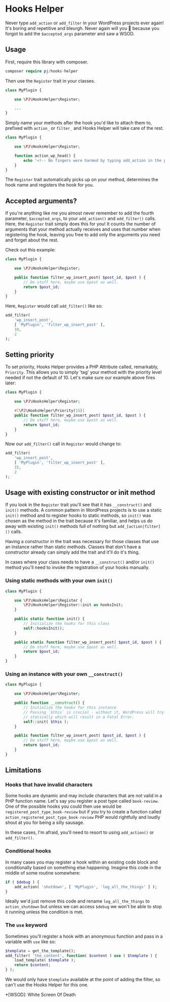 # Hooks Helper

Never type `add_action` or `add_filter` in your WordPress projects ever again! It's boring and repetitive and bleurgh. Never again will you :facepalm: because you forgot to add the `$accepted_args` parameter and saw a WSOD.

## Usage

First, require this library with composer.

```php
composer require pj/hooks-helper
```

Then use the `Register` trait in your classes.

```php
class MyPlugin {

    use \PJ\HooksHelper\Register;

    ...
}
```

Simply name your methods after the hook you'd like to attach them to, prefixed with `action_` or `filter_` and Hooks Helper will take care of the rest.

```php
class MyPlugin {

    use \PJ\HooksHelper\Register;

    function action_wp_head() {
        echo '<!-- No fingers were harmed by typing add_action in the production of this comment -->';
    }
}
```

The `Register` trait automatically picks up on your method, determines the hook name and registers the hook for you.

## Accepted arguments?

If you're anything like me you almost never remember to add the fourth parameter, `$accepted_args`, to your `add_action()` and `add_filter()` calls. Here, the `Register` trait simply does this for you! It counts the number of arguments that your method actually receives and uses that number when registering the hook, leaving you free to add only the arguments you need and forget about the rest.

Check out this example:

```php
class MyPlugin {

    use \PJ\HooksHelper\Register;

    public function filter_wp_insert_post( $post_id, $post ) {
        // Do stuff here, maybe use $post as well.
        return $post_id;
    }
}
```

Here, `Register` would call `add_filter()` like so:

```php
add_filter(
    'wp_insert_post',
    [ 'MyPlugin', 'filter_wp_insert_post' ],
    10,
    2
);
```

## Setting priority

To set priority, Hooks Helper provides a PHP Attribute called, remarkably, `Priority`. This allows you to simply 'tag' your method with the priority level needed if not the default of 10. Let's make sure our example above fires later:

```php
class MyPlugin {

    use \PJ\HooksHelper\Register;

    #[\PJ\HooksHelper\Priority(15)]
    public function filter_wp_insert_post( $post_id, $post ) {
        // Do stuff here, maybe use $post as well.
        return $post_id;
    }
}
```

Now our `add_filter()` call in `Register` would change to:

```php
add_filter(
    'wp_insert_post',
    [ 'MyPlugin', 'filter_wp_insert_post' ],
    15,
    2
);
```

## Usage with existing constructor or init method

If you look in the `Register` trait you'll see that it has `__construct()` and `init()` methods. A common pattern in WordPress projects is to use a static `init()` method and to register hooks to static methods, so `init()` was chosen as the method in the trait because it's familiar, and helps us do away with existing `init()` methods full of nothing but `add_[action|filter]()` calls.

Having a constructor in the trait was necessary for those classes that use an instance rather than static methods. Classes that don't have a constructor already can simply add the trait and it'll do it's thing.

In cases where your class needs to have a `__construct()` and/or `init()` method you'll need to invoke the registration of your hooks manually.

### Using static methods with your own `init()`

```php
class MyPlugin {

    use \PJ\HooksHelper\Register {
        \PJ\HooksHelper\Register::init as hooksInit;
    }

    public static function init() {
        // Initialize the hooks for this class
        self::hooksInit();
    }

    public static function filter_wp_insert_post( $post_id, $post ) {
        // Do stuff here, maybe use $post as well.
        return $post_id;
    }
}
```

### Using an instance with your own `__construct()`

```php
class MyPlugin {

    use \PJ\HooksHelper\Register;

    public function __construct() {
        // Initialize the hooks for this instance
        // Passing `$this` is crucial - without it, WordPress will try to call your methods
        // statically which will result in a Fatal Error.
        self::init( $this );
    }

    public function filter_wp_insert_post( $post_id, $post ) {
        // Do stuff here, maybe use $post as well.
        return $post_id;
    }
}
```

## Limitations

### Hooks that have invalid characters

Some hooks are dynamic and may include characters that are not valid in a PHP function name. Let's say you register a post type called `book-review`. One of the possible hooks you could then use would be `registered_post_type_book-review` but if you try to create a function called `action_registered_post_type_book-review` PHP would rightfully and loudly shout at you for being a silly sausage.

In these cases, I'm afraid, you'll need to resort to using `add_action()` or `add_filter()`.

### Conditional hooks

In many cases you may register a hook within an existing code block and conditionally based on something else happening. Imagine this code in the middle of some routine somewhere:

```php
if ( $debug ) {
    add_action( 'shutdown', [ 'MyPlugin', 'log_all_the_things' ] );
}
```

Ideally we'd just remove this code and rename `log_all_the_things` to `action_shutdown` but unless we can access `$debug` we won't be able to stop it running unless the condition is met.

### The `use` keyword

Sometimes you'll register a hook with an anonymous function and pass in a variable with `use` like so:

```php
$template = get_the_template();
add_filter( 'the_content', function( $content ) use ( $template ) {
    load_template( $template );
    return $content;
} );
```

We would only have `$template` available at the point of adding the filter, so can't use the Hooks Helper for this one.

*[WSOD]: White Screen Of Death